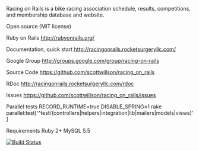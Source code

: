Racing on Rails is a bike racing association schedule, results, competitions, and membership database and website.

Open source (MIT license)

Ruby on Rails
http://rubyonrails.org/

Documentation, quick start
http://racingonrails.rocketsurgeryllc.com/

Google Group
http://groups.google.com/group/racing-on-rails

Source Code
https://github.com/scottwillson/racing_on_rails

RDoc
http://racingonrails.rocketsurgeryllc.com/rdoc

Issues
https://github.com/scottwillson/racing_on_rails/issues

Parallel tests
RECORD_RUNTIME=true DISABLE_SPRING=1 rake parallel:test['^test/(controllers|helpers|integration|lib|mailers|models|views)']

Requirements
Ruby 2+
MySQL 5.5

[![Build Status](https://semaphoreci.com/api/v1/projects/464030ae-be1d-4136-b484-c3636b153db5/577684/badge.svg)](https://semaphoreci.com/rocket_surgery/racing_on_rails)
